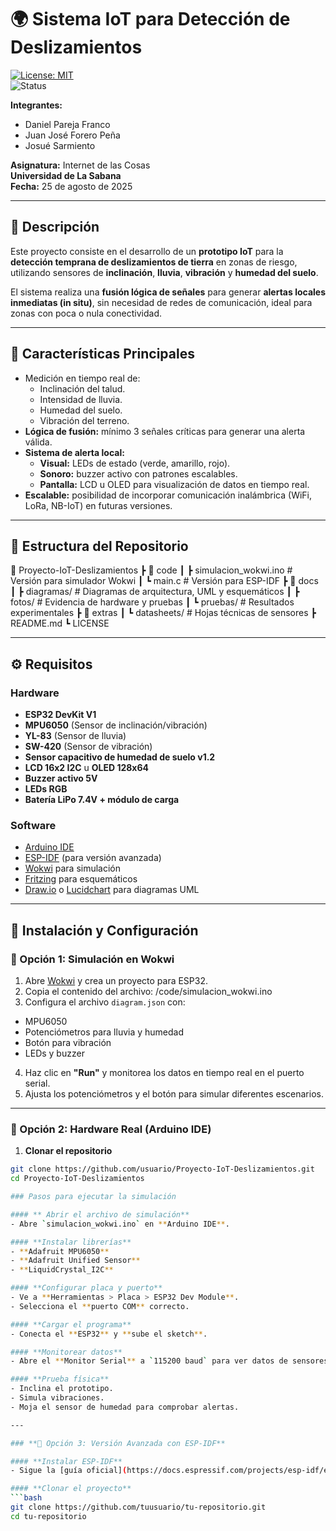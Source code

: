 # 🌍 Sistema IoT para Detección de Deslizamientos

[![License: MIT](https://img.shields.io/badge/License-MIT-yellow.svg)](LICENSE)  
![Status](https://img.shields.io/badge/status-functional-green)

**Integrantes:**  
- Daniel Pareja Franco  
- Juan José Forero Peña  
- Josué Sarmiento  

**Asignatura:** Internet de las Cosas  
**Universidad de La Sabana**  
**Fecha:** 25 de agosto de 2025  

---

## **📌 Descripción**

Este proyecto consiste en el desarrollo de un **prototipo IoT** para la **detección temprana de deslizamientos de tierra** en zonas de riesgo, utilizando sensores de **inclinación**, **lluvia**, **vibración** y **humedad del suelo**.  

El sistema realiza una **fusión lógica de señales** para generar **alertas locales inmediatas (in situ)**, sin necesidad de redes de comunicación, ideal para zonas con poca o nula conectividad.

---

## **🎯 Características Principales**
- Medición en tiempo real de:
  - Inclinación del talud.
  - Intensidad de lluvia.
  - Humedad del suelo.
  - Vibración del terreno.  
- **Lógica de fusión:** mínimo 3 señales críticas para generar una alerta válida.  
- **Sistema de alerta local:**  
  - **Visual:** LEDs de estado (verde, amarillo, rojo).  
  - **Sonoro:** buzzer activo con patrones escalables.  
  - **Pantalla:** LCD u OLED para visualización de datos en tiempo real.  
- **Escalable:** posibilidad de incorporar comunicación inalámbrica (WiFi, LoRa, NB-IoT) en futuras versiones.  

---

## **📂 Estructura del Repositorio**

📂 Proyecto-IoT-Deslizamientos
┣ 📂 code
┃ ┣ simulacion_wokwi.ino # Versión para simulador Wokwi
┃ ┗ main.c # Versión para ESP-IDF
┣ 📂 docs
┃ ┣ diagramas/ # Diagramas de arquitectura, UML y esquemáticos
┃ ┣ fotos/ # Evidencia de hardware y pruebas
┃ ┗ pruebas/ # Resultados experimentales
┣ 📂 extras
┃ ┗ datasheets/ # Hojas técnicas de sensores
┣ README.md
┗ LICENSE


---

## **⚙️ Requisitos**

### **Hardware**
- **ESP32 DevKit V1**
- **MPU6050** (Sensor de inclinación/vibración)
- **YL-83** (Sensor de lluvia)
- **SW-420** (Sensor de vibración)
- **Sensor capacitivo de humedad de suelo v1.2**
- **LCD 16x2 I2C** u **OLED 128x64**
- **Buzzer activo 5V**
- **LEDs RGB**
- **Batería LiPo 7.4V + módulo de carga**

### **Software**
- [Arduino IDE](https://www.arduino.cc/en/software)
- [ESP-IDF](https://docs.espressif.com/projects/esp-idf/en/latest/esp32/) (para versión avanzada)
- [Wokwi](https://wokwi.com) para simulación
- [Fritzing](https://fritzing.org/) para esquemáticos
- [Draw.io](https://app.diagrams.net/) o [Lucidchart](https://www.lucidchart.com/) para diagramas UML

---

## **🚀 Instalación y Configuración**

### **🔹 Opción 1: Simulación en Wokwi**
1. Abre [Wokwi](https://wokwi.com/) y crea un proyecto para ESP32.
2. Copia el contenido del archivo:
/code/simulacion_wokwi.ino
3. Configura el archivo `diagram.json` con:
- MPU6050
- Potenciómetros para lluvia y humedad
- Botón para vibración
- LEDs y buzzer
4. Haz clic en **"Run"** y monitorea los datos en tiempo real en el puerto serial.
5. Ajusta los potenciómetros y el botón para simular diferentes escenarios.

---

### **🔹 Opción 2: Hardware Real (Arduino IDE)**
1. **Clonar el repositorio**
```bash
git clone https://github.com/usuario/Proyecto-IoT-Deslizamientos.git
cd Proyecto-IoT-Deslizamientos

### Pasos para ejecutar la simulación

#### ** Abrir el archivo de simulación**
- Abre `simulacion_wokwi.ino` en **Arduino IDE**.

#### **Instalar librerías**
- **Adafruit MPU6050**  
- **Adafruit Unified Sensor**  
- **LiquidCrystal_I2C**

#### **Configurar placa y puerto**
- Ve a **Herramientas > Placa > ESP32 Dev Module**.  
- Selecciona el **puerto COM** correcto.

#### **Cargar el programa**
- Conecta el **ESP32** y **sube el sketch**.

#### **Monitorear datos**
- Abre el **Monitor Serial** a `115200 baud` para ver datos de sensores y nivel de alerta.

#### **Prueba física**
- Inclina el prototipo.  
- Simula vibraciones.  
- Moja el sensor de humedad para comprobar alertas.

---

### **🔹 Opción 3: Versión Avanzada con ESP-IDF**

#### **Instalar ESP-IDF**
- Sigue la [guía oficial](https://docs.espressif.com/projects/esp-idf/en/latest/esp32/get-started/index.html).

#### **Clonar el proyecto**
```bash
git clone https://github.com/tuusuario/tu-repositorio.git
cd tu-repositorio

